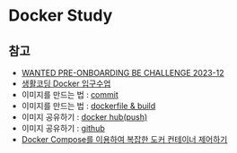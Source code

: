 # Docker Study

## 참고

- [WANTED PRE-ONBOARDING BE CHALLENGE 2023-12](https://lean-mahogany-686.notion.site/12-e3fd03463dfa4fd1ab586c7f612c7f34)
- [생활코딩 Docker 입구수업](https://opentutorials.org/course/4781)
- 이미지를 만드는 법 : [commit](https://youtu.be/RMNOQXs-f68?si=yhE11_-7LHfV3W-U)
- 이미지를 만드는 법 : [dockerfile & build](https://youtu.be/0kQC19w0gTI?si=IjIYlCF92xcrbyIb)
- 이미지 공유하기 : [docker hub(push)](https://youtu.be/_38dU6GExDo?si=w7l9Rm1d9kI1CqvK)
- 이미지 공유하기 : [github](https://youtu.be/cqlY1Hc70H0?si=T8UKHaUVo1dZind5)
- [Docker Compose를 이용하여 복잡한 도커 컨테이너 제어하기](https://youtu.be/EK6iYRCIjYs?si=ffYdeCYaxE1fZ2U_)
